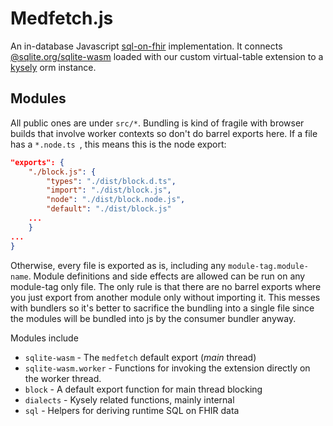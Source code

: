 # Medfetch.js
An in-database Javascript [sql-on-fhir](https://build.fhir.org/ig/FHIR/sql-on-fhir-v2/) implementation. It connects [@sqlite.org/sqlite-wasm]() 
loaded with our custom virtual-table extension to a [kysely]() orm instance.

## Modules

All public ones are under `src/*`. Bundling is kind of fragile with browser builds that involve worker contexts so don't do barrel exports here.
If a file has a `*.node.ts `, this means this is the node export:
```json
"exports": {
    "./block.js": {
        "types": "./dist/block.d.ts",
        "import": "./dist/block.js",
        "node": "./dist/block.node.js",
        "default": "./dist/block.js"
    ...
    }
...
}
```

Otherwise, every file is exported as is, including any `module-tag.module-name`.
Module definitions and side effects are allowed
can be run on any module-tag only file. The only rule is that
there are no barrel exports where you just export from another module
only without importing it. This messes with bundlers so
it's better to sacrifice the bundling into a single file
since the modules will be bundled into js by the consumer
bundler anyway.

Modules include
- `sqlite-wasm` - The `medfetch` default export (*main* thread)
- `sqlite-wasm.worker` - Functions for invoking the extension directly on the worker thread.
- `block` - A default export function for main thread blocking
- `dialects` - Kysely related functions, mainly internal
- `sql` - Helpers for deriving runtime SQL on FHIR data